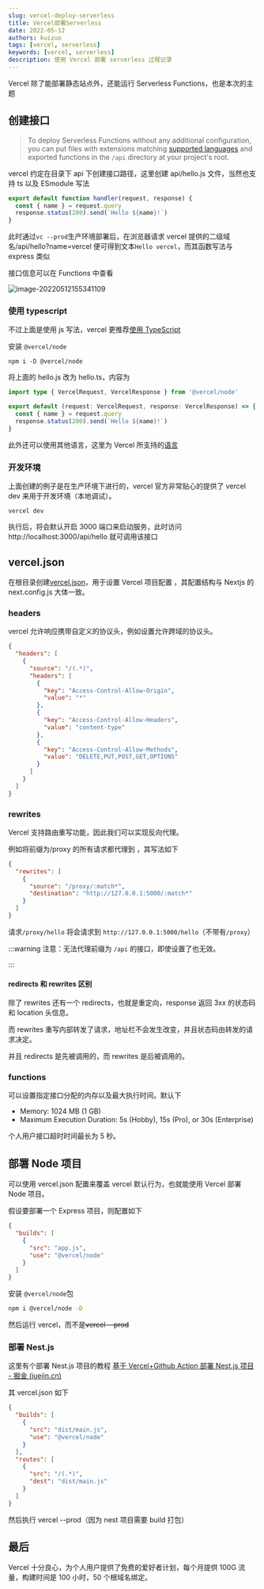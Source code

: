 ```yaml
---
slug: vercel-deploy-serverless
title: Vercel部署Serverless
date: 2022-05-12
authors: kuizuo
tags: [vercel, serverless]
keywords: [vercel, serverless]
description: 使用 Vercel 部署 serverless 过程记录
---
```


Vercel 除了能部署静态站点外，还能运行 Serverless Functions，也是本次的主题

<!-- truncate -->

## 创建接口

> To deploy Serverless Functions without any additional configuration, you can put files with extensions matching [supported languages](https://vercel.com/docs/concepts/functions/supported-languages) and exported functions in the `/api` directory at your project's root.

vercel 约定在目录下 api 下创建接口路径，这里创建 api/hello.js 文件，当然也支持 ts 以及 ESmodule 写法

```javascript title='api/hello.js'
export default function handler(request, response) {
  const { name } = request.query
  response.status(200).send(`Hello ${name}!`)
}
```

此时通过`vc --prod`生产环境部署后，在浏览器请求 vercel 提供的二级域名/api/hello?name=vercel 便可得到文本`Hello vercel`，而其函数写法与 express 类似

接口信息可以在 Functions 中查看

![image-20220512155341109](https://img.lummstudio.com/image-20220512155341109.png)

### 使用 typescript

不过上面是使用 js 写法，vercel 更推荐[使用 TypeScript](https://vercel.com/docs/concepts/functions/serverless-functions/supported-languages#using-typescript)

安装 `@vercel/node`

```
npm i -D @vercel/node
```

将上面的 hello.js 改为 hello.ts，内容为

```typescript title='api/hello.ts'
import type { VercelRequest, VercelResponse } from '@vercel/node'

export default (request: VercelRequest, response: VercelResponse) => {
  const { name } = request.query
  response.status(200).send(`Hello ${name}!`)
}
```

此外还可以使用其他语言，这里为 Vercel 所支持的[语言](https://vercel.com/docs/concepts/functions/serverless-functions/supported-languages#supported-languages:)

### 开发环境

上面创建的例子是在生产环境下进行的，vercel 官方非常贴心的提供了 vercel dev 来用于开发环境（本地调试）。

```
vercel dev
```

执行后，将会默认开启 3000 端口来启动服务，此时访问 http://localhost:3000/api/hello 就可调用该接口

## vercel.json

在根目录创建[vercel.json](https://vercel.com/docs/project-configuration)，用于设置 Vercel 项目配置 ，其配置结构与 Nextjs 的 next.config.js 大体一致。

### headers

vercel 允许响应携带自定义的协议头，例如设置允许跨域的协议头。

```json title='vercel.json' icon='logos:vercel-icon'
{
  "headers": [
    {
      "source": "/(.*)",
      "headers": [
        {
          "key": "Access-Control-Allow-Origin",
          "value": "*"
        },
        {
          "key": "Access-Control-Allow-Headers",
          "value": "content-type"
        },
        {
          "key": "Access-Control-Allow-Methods",
          "value": "DELETE,PUT,POST,GET,OPTIONS"
        }
      ]
    }
  ]
}
```

### rewrites

Vercel 支持路由重写功能，因此我们可以实现反向代理。

例如将前缀为/proxy 的所有请求都代理到 ，其写法如下

```json title='vercel.json' icon='logos:vercel-icon'
{
  "rewrites": [
    {
      "source": "/proxy/:match*",
      "destination": "http://127.0.0.1:5000/:match*"
    }
  ]
}
```

请求`/proxy/hello` 将会请求到 `http://127.0.0.1:5000/hello`（不带有`/proxy`）

:::warning 注意：无法代理前缀为 `/api` 的接口，即使设置了也无效。

:::

#### redirects 和 rewrites 区别

除了 rewrites 还有一个 redirects，也就是重定向，response 返回 3xx 的状态码和 location 头信息。

而 rewrites 重写内部转发了请求，地址栏不会发生改变，并且状态码由转发的请求决定。

并且 redirects 是先被调用的，而 rewrites 是后被调用的。

### functions

可以设置指定接口分配的内存以及最大执行时间。默认下

- Memory: 1024 MB (1 GB)
- Maximum Execution Duration: 5s (Hobby), 15s (Pro), or 30s (Enterprise)

个人用户接口超时时间最长为 5 秒。

## 部署 Node 项目

可以使用 vercel.json 配置来覆盖 vercel 默认行为，也就能使用 Vercel 部署 Node 项目。

假设要部署一个 Express 项目，则配置如下

```json title='vercel.json' icon='logos:vercel-icon'
{
  "builds": [
    {
      "src": "app.js",
      "use": "@vercel/node"
    }
  ]
}
```

安装 `@vercel/node`包

```bash
npm i @vercel/node -D
```

然后运行 vercel，而不是~~vercel --prod~~

### 部署 Nest.js

这里有个部署 Nest.js 项目的教程 [基于 Vercel+Github Action 部署 Nest.js 项目 - 掘金 (juejin.cn)](https://juejin.cn/post/7023690214803505166)

其 vercel.json 如下

```json title='vercel.json' icon='logos:vercel-icon'
{
  "builds": [
    {
      "src": "dist/main.js",
      "use": "@vercel/node"
    }
  ],
  "routes": [
    {
      "src": "/(.*)",
      "dest": "dist/main.js"
    }
  ]
}
```

然后执行 vercel --prod（因为 nest 项目需要 build 打包）

## 最后

Vercel 十分良心，为个人用户提供了免费的爱好者计划，每个月提供 100G 流量，构建时间是 100 小时，50 个根域名绑定。
